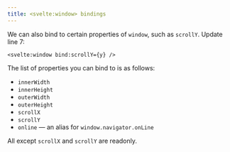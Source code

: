 ```yaml
---
title: <svelte:window> bindings
---
```


We can also bind to certain properties of `window`, such as `scrollY`. Update line 7:

```svelte
<svelte:window bind:scrollY={y} />
```

The list of properties you can bind to is as follows:

- `innerWidth`
- `innerHeight`
- `outerWidth`
- `outerHeight`
- `scrollX`
- `scrollY`
- `online` — an alias for `window.navigator.onLine`

All except `scrollX` and `scrollY` are readonly.
